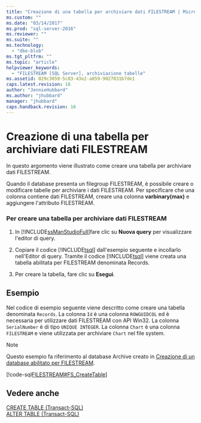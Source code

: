```yaml
---
title: "Creazione di una tabella per archiviare dati FILESTREAM | Microsoft Docs"
ms.custom: ""
ms.date: "03/14/2017"
ms.prod: "sql-server-2016"
ms.reviewer: ""
ms.suite: ""
ms.technology: 
  - "dbe-blob"
ms.tgt_pltfrm: ""
ms.topic: "article"
helpviewer_keywords: 
  - "FILESTREAM [SQL Server], archiviazione tabelle"
ms.assetid: 029c3059-5c83-43e2-a859-9027031b7de1
caps.latest.revision: 16
author: "JennieHubbard"
ms.author: "jhubbard"
manager: "jhubbard"
caps.handback.revision: 16
---
```

# Creazione di una tabella per archiviare dati FILESTREAM
  In questo argomento viene illustrato come creare una tabella per archiviare dati FILESTREAM.  
  
 Quando il database presenta un filegroup FILESTREAM, è possibile creare o modificare tabelle per archiviare i dati FILESTREAM. Per specificare che una colonna contiene dati FILESTREAM, creare una colonna **varbinary(max)** e aggiungere l'attributo FILESTREAM.  
  
### Per creare una tabella per archiviare dati FILESTREAM  
  
1.  In [!INCLUDE[ssManStudioFull](../../includes/ssmanstudiofull-md.md)]fare clic su **Nuova query** per visualizzare l'editor di query.  
  
2.  Copiare il codice [!INCLUDE[tsql](../../includes/tsql-md.md)] dall'esempio seguente e incollarlo nell'Editor di query. Tramite il codice [!INCLUDE[tsql](../../includes/tsql-md.md)] viene creata una tabella abilitata per FILESTREAM denominata Records.  
  
3.  Per creare la tabella, fare clic su **Esegui**.  
  
## Esempio  
 Nel codice di esempio seguente viene descritto come creare una tabella denominata `Records`. La colonna `Id` è una colonna `ROWGUIDCOL` ed è necessaria per utilizzare dati FILESTREAM con API Win32. La colonna `SerialNumber` è di tipo `UNIQUE INTEGER`. La colonna `Chart` è una colonna `FILESTREAM` e viene utilizzata per archiviare `Chart` nel file system.  
  
> [!NOTE]  
>  Questo esempio fa riferimento al database Archive creato in [Creazione di un database abilitato per FILESTREAM](../../relational-databases/blob/create-a-filestream-enabled-database.md).  
  
 [!code-sql[FILESTREAM#FS_CreateTable](../../relational-databases/blob/codesnippet/tsql/create-a-table-for-stori_1.sql)]  
  
## Vedere anche  
 [CREATE TABLE &#40;Transact-SQL&#41;](../../t-sql/statements/create-table-transact-sql.md)   
 [ALTER TABLE &#40;Transact-SQL&#41;](../../t-sql/statements/alter-table-transact-sql.md)  
  
  